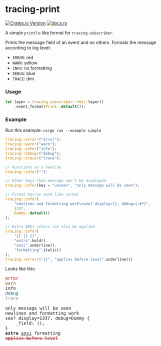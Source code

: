 # tracing-print

[![Crates.io Version](https://img.shields.io/crates/v/tracing-print)](https://crates.io/crates/tracing-print)
[![docs.rs](https://img.shields.io/docsrs/tracing-print)](https://docs.rs/tracing-print)

A simple `println`-like format for `tracing-subscriber`.

Prints the message field of an event and no others. Formats the message
according to log level:

- `ERROR`: red
- `WARN`: yellow
- `INFO`: no formatting
- `DEBUG`: blue
- `TRACE`: dim

### Usage

```rust
let layer = tracing_subscriber::fmt::layer()
    .event_format(Print::default());
```

### Example

Run this example: `cargo run --example simple`

```rust
tracing::error!("error");
tracing::warn!("warn");
tracing::info!("info");
tracing::debug!("debug");
tracing::trace!("trace");

// Functions as a newline
tracing::info!("");

// Other keys than message won't be displayed
tracing::info!(key = "unseen", "only message will be seen");

// Format macros work like normal
tracing::info!(
    "newlines and formatting work\nsee? display={}, debug={:#?}",
    1337,
    Dummy::default()
);

// Extra ANSI colors can also be applied
tracing::info!(
    "{} {} {}",
    "extra".bold(),
    "ansi".underline(),
    "formatting".italic()
);
tracing::error!("{}", "applies before level".underline())
```

Looks like this:

<pre>
<font color="#9D0006">error</font>
<font color="#81550E">warn</font>
info
<font color="#076678">debug</font>
<font color="#938974">trace</font>

only message will be seen
newlines and formatting work
see? display=1337, debug=Dummy {
    _field: (),
}
<b>extra</b> <u>ansi</u> <i>formatting</i>
<font color="#9D0006"><s>applies before level</s></font>
</pre>

